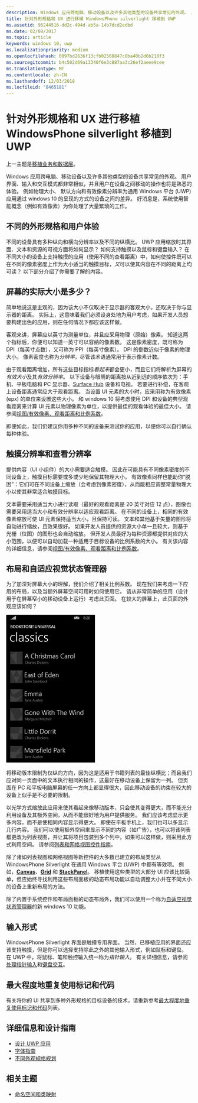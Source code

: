 ```yaml
---
description: Windows 应用跨电脑、移动设备以及许多其他类型的设备共享常见的外观。 用户界面、输入和交互模式都非常相似，并且用户在设备之间移动的操作也将是熟悉的体验。
title: 针对外形规格和 UX 进行移植 WindowsPhone silverlight 移植到 UWP
ms.assetid: 96244516-dd2c-494d-ab5a-14b7dcd2edbd
ms.date: 02/08/2017
ms.topic: article
keywords: windows 10, uwp
ms.localizationpriority: medium
ms.openlocfilehash: 0897bd2636f13cfb02568847c0ba40b2d6b218f3
ms.sourcegitcommit: b4c502d69a13340f6e3c887aa3c26ef2aeee9cee
ms.translationtype: MT
ms.contentlocale: zh-CN
ms.lasthandoff: 12/03/2018
ms.locfileid: "8465181"
---
```

#  <a name="porting-windowsphone-silverlight-to-uwp-for-form-factor-and-ux"></a>针对外形规格和 UX 进行移植 WindowsPhone silverlight 移植到 UWP


上一主题是[移植业务和数据层](wpsl-to-uwp-business-and-data.md)。

Windows 应用跨电脑、移动设备以及许多其他类型的设备共享常见的外观。 用户界面、输入和交互模式都非常相似，并且用户在设备之间移动的操作也将是熟悉的体验。 例如物理大小、 默认方向和有效像素分辨率为通用 Windows 平台 (UWP) 应用通过 windows 10 的呈现的方式的设备之间的差异。 好消息是，系统使用智能概念（例如有效像素）为你处理了大量繁琐的工作。

## <a name="different-form-factors-and-user-experience"></a>不同的外形规格和用户体验

不同的设备具有多种纵向和横向分辨率以及不同的纵横比。 UWP 应用缩放时其界面、文本和资源的可视方面将如何显示？ 如何支持触摸以及鼠标和键盘输入？ 在不同大小的设备上支持触摸的应用（使用不同的查看距离）中，如何使控件既可以在不同的像素密度上作为大小适当的触摸目标，*又*可以使其内容在不同的距离上均可读？ 以下部分介绍了你需要了解的内容。

## <a name="what-is-the-size-of-a-screen-really"></a>屏幕的实际大小是多少？

简单地说这是主观的，因为该大小不仅取决于显示器的客观大小，还取决于你与显示器的距离。 实际上，这意味着我们必须设身处地为用户考虑，如果开发人员想要构建出色的应用，则在任何情况下都应该这样做。

客观来讲，屏幕应以英寸为测量单位，并且应采用物理（原始）像素。 知道这两个指标后，你便可以知道一英寸可以容纳的像素数。 这是像素密度，既可称为 DPI（每英寸点数），又可称为 PPI（每英寸像素）。 DPI 的倒数近似于像素的物理大小。 像素密度也称为*分辨率*，尽管该术语通常用于表示像素计数。

由于观看距离增加，所有这些目标指标*看起来*都会更小，而且它们将解析为屏幕的*有效大小*及其*有效分辨率*。 以下设备与眼睛的距离按从近到远的顺序依次为：手机、平板电脑和 PC 显示器、[Surface Hub](http://www.microsoft.com/microsoft-surface-hub) 设备和电视。 若要进行补偿，在客观上设备距离通常应大于观看距离。 当设置 UI 元素的大小时，应采用称为有效像素 (epx) 的单位来设置这些大小。 和 windows 10 将考虑使用 DPI 和设备的典型观看距离来计算 UI 元素以物理像素为单位，以提供最佳的观看体验的最佳大小。 请参阅[视图/有效像素、观看距离和比例系数](wpsl-to-uwp-porting-xaml-and-ui.md)。

即便如此，我们仍建议你用多种不同的设备来测试你的应用，以便你可以自行确认每种体验。

## <a name="touch-resolution-and-viewing-resolution"></a>触摸分辨率和查看分辨率

提供内容（UI 小组件）的大小需要适合触摸。 因此在可能具有不同像素密度的不同设备上，触摸目标需要或多或少地保留其物理大小。 有效像素同样也能助你“脱困”：它们可在不同设备上缩放（会考虑到像素密度），从而能相应调整常量物理大小以使其非常适合触摸目标。

文本需要采用适当大小进行读取（最好的观看距离是 20 英寸对应 12 点），图像也需要采用适当大小和有效分辨率以适应观看距离。 在不同的设备上，相同的有效像素缩放可使 UI 元素保持适当大小，且保持可读。 文本和其他基于矢量的图形将自动进行缩放，且效果很好。 如果开发人员提供的资源大小单一且较大，则基于光栅（位图）的图形也会自动缩放。 但开发人员最好为每种资源都提供对应的大小范围，以便可以自动加载一种适用于目标设备的比例系数的大小。 有关该内容的详细信息，请参阅[视图/有效像素、观看距离和比例系数](wpsl-to-uwp-porting-xaml-and-ui.md)。

## <a name="layout-and-adaptive-visual-state-manager"></a>布局和自适应视觉状态管理器

为了加深对屏幕大小的理解，我们介绍了相关比例系数。 现在我们来考虑一下应用的布局，以及当额外屏幕空间可用时如何使用它。 请从非常简单的应用（设计用于在屏幕窄小的移动设备上运行）考虑此页面。 在较大的屏幕上，此页面的外观应该如何？

![移植的 Windows Phone 应用商店应用](images/wpsl-to-uwp-case-studies/c01-04-uni-phone-app-ported.png)

将移动版本限制为仅纵向方向，因为这是适用于书籍列表的最佳纵横比；而且我们应对同一页面中的文本执行相同的操作，这最好在移动设备上保留为一列。 但页面在 PC 和平板电脑屏幕的任一方向上都显得很大，因此移动设备的约束在较大的设备上似乎是不必要的限制。

以光学方式缩放此应用来使其看起来像移动版本，只会使其变得更大，而不能充分利用设备及其额外空间，从而不能很好地为用户提供服务。 我们应该考虑显示更多内容，而不是使相同内容显示得更大。 即使在平板手机上，我们也可以多显示几行内容。 我们可以使用额外空间来显示不同的内容（如广告），也可以将该列表框更改为列表视图，并让其将项目包装到多个列中，如果可以这样做，则采用此方式利用空间。 请参阅[列表和网格视图控件指南](https://msdn.microsoft.com/library/windows/apps/mt186889)。

除了诸如列表视图和网格视图等新控件的大多数已建立的布局类型从 WindowsPhone Silverlight 在通用 Windows 平台 (UWP) 中都有等效项。 例如，[**Canvas**](https://msdn.microsoft.com/library/windows/apps/br209267)、[**Grid**](https://msdn.microsoft.com/library/windows/apps/br242704) 和 [**StackPanel**](https://msdn.microsoft.com/library/windows/apps/br209635)。 移植使用这些类型的大部分 UI 应该比较简单，但应始终寻找利用这些布局面板的动态布局功能以自动调整大小并在不同大小的设备上重新布局的方法。

除了内置于系统控件和布局面板的动态布局外，我们可以使用一个称为[自适应视觉状态管理器](wpsl-to-uwp-porting-xaml-and-ui.md)的新 windows 10 功能。

## <a name="input-modalities"></a>输入形式

WindowsPhone Silverlight 界面是触摸专用界面。 当然，已移植应用的界面还应该支持触摸，但是你可以选择支持除此之外的其他输入形式，例如鼠标和键盘。 在 UWP 中，将鼠标、笔和触控输入统一称为*指针输入*。 有关详细信息，请参阅[处理指针输入](https://msdn.microsoft.com/library/windows/apps/mt404610)和[键盘交互](https://msdn.microsoft.com/library/windows/apps/mt185607)。

## <a name="maximizing-markup-and-code-re-use"></a>最大程度地重复使用标记和代码

有关将你的 UI 共享到多种外形规格的目标设备的技术，请重新参考[最大程度地重复使用标记和代码](wpsl-to-uwp-porting-to-a-uwp-project.md)列表。

## <a name="more-info-and-design-guidelines"></a>详细信息和设计指南

-   [设计 UWP 应用](http://dev.windows.com/design)
-   [字体指南](https://msdn.microsoft.com/library/windows/apps/hh700394)
-   [不同外观规格规划](https://msdn.microsoft.com/library/windows/apps/dn958435)

## <a name="related-topics"></a>相关主题

* [命名空间和类映射](wpsl-to-uwp-namespace-and-class-mappings.md)

